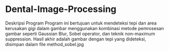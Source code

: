 # Dental-Image-Processing
Deskripsi Program Program ini bertujuan untuk mendeteksi tepi dan area kerusakan gigi dalam gambar menggunakan kombinasi metode pemrosesan gambar seperti Gaussian Blur, Sobel operator, dan teknik non-maximum suppression. Hasil akhir adalah gambar dengan tepi yang dideteksi, disimpan dalam file method_sobel.jpg
